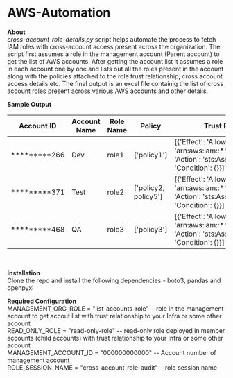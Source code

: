 # AWS-Automation


**About** <br>
_cross-account-role-details.py_ script helps automate the process to fetch IAM roles with cross-account access present across the organization. The script first assumes a role in the management account (Parent account) to get the list of AWS accounts. After getting the account list it assumes a role in each account one by one and lists out all the roles present in the account along with the policies attached to the role trust relationship, cross account access details etc. The final output is an excel file containig the list of cross account roles present across various AWS accounts and other details.

**Sample Output** <br>

Account ID  |	Account Name | Role Name | Policy | Trust Relationship
----------- |----------------|-----------|--------|-------------------
*********266|    Dev         |     role1 |['policy1'] | [{'Effect': 'Allow', 'Principal': {'AWS': 'arn:aws:iam::*********371:root'}, 'Action': 'sts:AssumeRole', 'Condition': {}}]
*********371|    Test         |     role2 |['policy2, policy5'] | [{'Effect': 'Allow', 'Principal': {'AWS': 'arn:aws:iam::*********257:root'}, 'Action': 'sts:AssumeRole', 'Condition': {}}]
*********468|    QA         |     role3 |['policy3'] | [{'Effect': 'Allow', 'Principal': {'AWS': 'arn:aws:iam::*********862:root'}, 'Action': 'sts:AssumeRole', 'Condition': {}}]

<br>

**Installation** <br>
Clone the repo and install the following dependencies - boto3, pandas and openpyxl

**Required Configuration** <br>
MANAGEMENT_ORG_ROLE = "list-accounts-role" --role in the management account to get accout list with trust relationship to your Infra or some other account <br>
READ_ONLY_ROLE = "read-only-role" -- read-only role deployed in member accounts (child accounts) with trust relationship to your Infra or some other account <br>
MANAGEMENT_ACCOUNT_ID = "000000000000" -- Account number of management account <br>
ROLE_SESSION_NAME = "cross-account-role-audit" --role session name <br>
